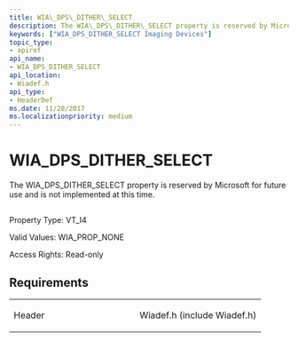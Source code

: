 ```yaml
---
title: WIA\_DPS\_DITHER\_SELECT
description: The WIA\_DPS\_DITHER\_SELECT property is reserved by Microsoft for future use and is not implemented at this time.
keywords: ["WIA_DPS_DITHER_SELECT Imaging Devices"]
topic_type:
- apiref
api_name:
- WIA_DPS_DITHER_SELECT
api_location:
- Wiadef.h
api_type:
- HeaderDef
ms.date: 11/28/2017
ms.localizationpriority: medium
---
```


# WIA\_DPS\_DITHER\_SELECT


The WIA\_DPS\_DITHER\_SELECT property is reserved by Microsoft for future use and is not implemented at this time.

## <span id="ddk_wia_dps_dither_select_si"></span><span id="DDK_WIA_DPS_DITHER_SELECT_SI"></span>


Property Type: VT\_I4

Valid Values: WIA\_PROP\_NONE

Access Rights: Read-only

## Requirements

<table>
<colgroup>
<col width="50%" />
<col width="50%" />
</colgroup>
<tbody>
<tr class="odd">
<td><p>Header</p></td>
<td>Wiadef.h (include Wiadef.h)</td>
</tr>
</tbody>
</table>

 

 





